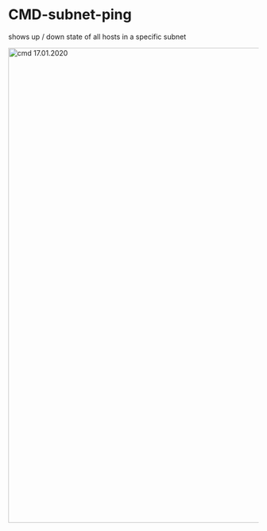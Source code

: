 # CMD-subnet-ping
shows up / down state of all hosts in a specific subnet

<img width="956" alt="cmd 17.01.2020" src="https://user-images.githubusercontent.com/28784098/72636510-7ffa2e00-395f-11ea-8694-de0ad912feea.PNG">
